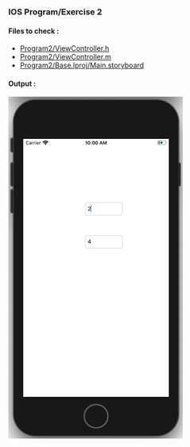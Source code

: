 ### IOS Program/Exercise 2

#### Files to check :
* [Program2/ViewController.h](https://github.com/wasimafser/ios-program-2/blob/master/Program2/ViewController.h)
* [Program2/ViewController.m](https://github.com/wasimafser/ios-program-2/blob/master/Program2/ViewController.m)
* [Program2/Base.lproj/Main.storyboard](https://github.com/wasimafser/ios-program-2/blob/master/Program2/Base.lproj/Main.storyboard)

#### Output :
![out_image](Output/final_out.png?raw=true "Final")
